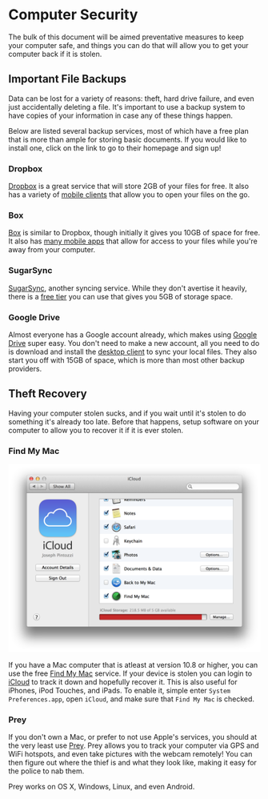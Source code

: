 # Computer Security

The bulk of this document will be aimed preventative measures to keep your computer safe, and things you can do that will allow you to get your computer back if it is stolen.

## Important File Backups

Data can be lost for a variety of reasons: theft, hard drive failure, and even just accidentally deleting a file.  It's important to use a backup system to have copies of your information in case any of these things happen.

Below are listed several backup services, most of which have a free plan that is more than ample for storing basic documents.  If you would like to install one, click on the link to go to their homepage and sign up!

### Dropbox

[Dropbox](http://dropbox.com/) is a great service that will store 2GB of your files for free.  It also has a variety of [mobile clients](https://www.dropbox.com/mobile) that allow you to open your files on the go.

### Box

[Box](https://www.box.com/) is similar to Dropbox, though initially it gives you 10GB of space for free.  It also has [many mobile apps](https://www.box.com/business/features/mobile-access/) that allow for access to your files while you're away from your computer.

### SugarSync

[SugarSync](https://www.sugarsync.com/), another syncing service.  While they don't avertise it heavily, there is a [free tier](https://www.sugarsync.com/free/) you can use that gives you 5GB of storage space.

### Google Drive

Almost everyone has a Google account already, which makes using [Google Drive](http://www.google.com/drive/about.html) super easy.  You don't need to make a new account, all you need to do is download and install the [desktop client](https://tools.google.com/dlpage/drive) to sync your local files.  They also start you off with 15GB of space, which is more than most other backup providers.

## Theft Recovery

Having your computer stolen sucks, and if you wait until it's stolen to do something it's already too late.  Before that happens, setup software on your computer to allow you to recover it if it is ever stolen.

### Find My Mac
![Find My Mac Photo](img/find_my_mac.png)

If you have a Mac computer that is atleast at version 10.8 or higher, you can use the free [Find My Mac](http://www.apple.com/support/icloud/find-my-device/) service.  If your device is stolen you can login to [iCloud](http://icloud.com) to track it down and hopefully recover it.  This is also useful for iPhones, iPod Touches, and iPads.  To enable it, simple enter `System Preferences.app`, open `iCloud`, and make sure that `Find My Mac` is checked.

### Prey

If you don't own a Mac, or prefer to not use Apple's services, you should at the very least use [Prey](http://preyproject.com/).  Prey allows you to track your computer via GPS and WiFi hotspots, and even take pictures with the webcam remotely!  You can then figure out where the thief is and what they look like, making it easy for the police to nab them.

Prey works on OS X, Windows, Linux, and even Android.
